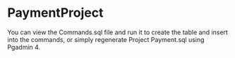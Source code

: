 # PaymentProject
You can view the Commands.sql file and run it to create the table and insert into the commands, or simply regenerate Project Payment.sql using Pgadmin 4.
